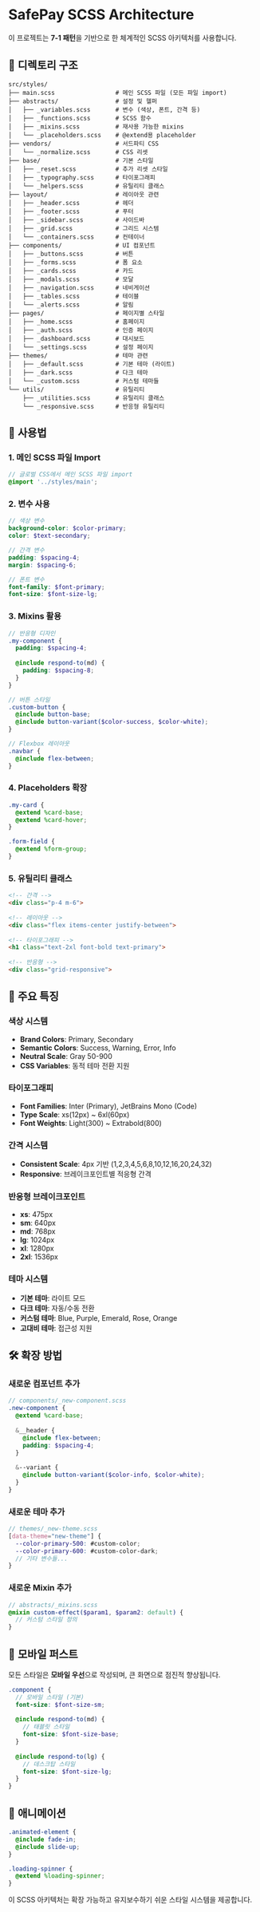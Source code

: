 # SafePay SCSS Architecture

이 프로젝트는 **7-1 패턴**을 기반으로 한 체계적인 SCSS 아키텍처를 사용합니다.

## 📁 디렉토리 구조

```
src/styles/
├── main.scss                 # 메인 SCSS 파일 (모든 파일 import)
├── abstracts/                # 설정 및 헬퍼
│   ├── _variables.scss       # 변수 (색상, 폰트, 간격 등)
│   ├── _functions.scss       # SCSS 함수
│   ├── _mixins.scss          # 재사용 가능한 mixins
│   └── _placeholders.scss    # @extend용 placeholder
├── vendors/                  # 서드파티 CSS
│   └── _normalize.scss       # CSS 리셋
├── base/                     # 기본 스타일
│   ├── _reset.scss           # 추가 리셋 스타일
│   ├── _typography.scss      # 타이포그래피
│   └── _helpers.scss         # 유틸리티 클래스
├── layout/                   # 레이아웃 관련
│   ├── _header.scss          # 헤더
│   ├── _footer.scss          # 푸터
│   ├── _sidebar.scss         # 사이드바
│   ├── _grid.scss            # 그리드 시스템
│   └── _containers.scss      # 컨테이너
├── components/               # UI 컴포넌트
│   ├── _buttons.scss         # 버튼
│   ├── _forms.scss           # 폼 요소
│   ├── _cards.scss           # 카드
│   ├── _modals.scss          # 모달
│   ├── _navigation.scss      # 네비게이션
│   ├── _tables.scss          # 테이블
│   └── _alerts.scss          # 알림
├── pages/                    # 페이지별 스타일
│   ├── _home.scss            # 홈페이지
│   ├── _auth.scss            # 인증 페이지
│   ├── _dashboard.scss       # 대시보드
│   └── _settings.scss        # 설정 페이지
├── themes/                   # 테마 관련
│   ├── _default.scss         # 기본 테마 (라이트)
│   ├── _dark.scss            # 다크 테마
│   └── _custom.scss          # 커스텀 테마들
└── utils/                    # 유틸리티
    ├── _utilities.scss       # 유틸리티 클래스
    └── _responsive.scss      # 반응형 유틸리티
```

## 🎨 사용법

### 1. 메인 SCSS 파일 Import

```scss
// 글로벌 CSS에서 메인 SCSS 파일 import
@import '../styles/main';
```

### 2. 변수 사용

```scss
// 색상 변수
background-color: $color-primary;
color: $text-secondary;

// 간격 변수
padding: $spacing-4;
margin: $spacing-6;

// 폰트 변수
font-family: $font-primary;
font-size: $font-size-lg;
```

### 3. Mixins 활용

```scss
// 반응형 디자인
.my-component {
  padding: $spacing-4;
  
  @include respond-to(md) {
    padding: $spacing-8;
  }
}

// 버튼 스타일
.custom-button {
  @include button-base;
  @include button-variant($color-success, $color-white);
}

// Flexbox 레이아웃
.navbar {
  @include flex-between;
}
```

### 4. Placeholders 확장

```scss
.my-card {
  @extend %card-base;
  @extend %card-hover;
}

.form-field {
  @extend %form-group;
}
```

### 5. 유틸리티 클래스

```html
<!-- 간격 -->
<div class="p-4 m-6">
  
<!-- 레이아웃 -->
<div class="flex items-center justify-between">
  
<!-- 타이포그래피 -->
<h1 class="text-2xl font-bold text-primary">
  
<!-- 반응형 -->
<div class="grid-responsive">
```

## 🎯 주요 특징

### 색상 시스템
- **Brand Colors**: Primary, Secondary
- **Semantic Colors**: Success, Warning, Error, Info
- **Neutral Scale**: Gray 50-900
- **CSS Variables**: 동적 테마 전환 지원

### 타이포그래피
- **Font Families**: Inter (Primary), JetBrains Mono (Code)
- **Type Scale**: xs(12px) ~ 6xl(60px)
- **Font Weights**: Light(300) ~ Extrabold(800)

### 간격 시스템
- **Consistent Scale**: 4px 기반 (1,2,3,4,5,6,8,10,12,16,20,24,32)
- **Responsive**: 브레이크포인트별 적응형 간격

### 반응형 브레이크포인트
- **xs**: 475px
- **sm**: 640px  
- **md**: 768px
- **lg**: 1024px
- **xl**: 1280px
- **2xl**: 1536px

### 테마 시스템
- **기본 테마**: 라이트 모드
- **다크 테마**: 자동/수동 전환
- **커스텀 테마**: Blue, Purple, Emerald, Rose, Orange
- **고대비 테마**: 접근성 지원

## 🛠️ 확장 방법

### 새로운 컴포넌트 추가

```scss
// components/_new-component.scss
.new-component {
  @extend %card-base;
  
  &__header {
    @include flex-between;
    padding: $spacing-4;
  }
  
  &--variant {
    @include button-variant($color-info, $color-white);
  }
}
```

### 새로운 테마 추가

```scss
// themes/_new-theme.scss
[data-theme="new-theme"] {
  --color-primary-500: #custom-color;
  --color-primary-600: #custom-color-dark;
  // 기타 변수들...
}
```

### 새로운 Mixin 추가

```scss
// abstracts/_mixins.scss
@mixin custom-effect($param1, $param2: default) {
  // 커스텀 스타일 정의
}
```

## 📱 모바일 퍼스트

모든 스타일은 **모바일 우선**으로 작성되며, 큰 화면으로 점진적 향상됩니다.

```scss
.component {
  // 모바일 스타일 (기본)
  font-size: $font-size-sm;
  
  @include respond-to(md) {
    // 태블릿 스타일
    font-size: $font-size-base;
  }
  
  @include respond-to(lg) {
    // 데스크탑 스타일
    font-size: $font-size-lg;
  }
}
```

## 🎪 애니메이션

```scss
.animated-element {
  @include fade-in;
  @include slide-up;
}

.loading-spinner {
  @extend %loading-spinner;
}
```

이 SCSS 아키텍처는 확장 가능하고 유지보수하기 쉬운 스타일 시스템을 제공합니다.